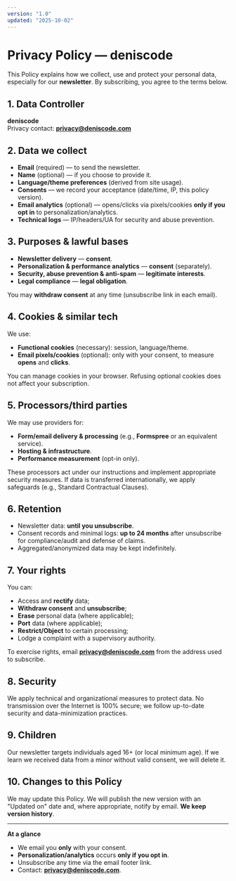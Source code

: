 ```yaml
---
version: "1.0"
updated: "2025-10-02"
---
```


# Privacy Policy — deniscode

This Policy explains how we collect, use and protect your personal data, especially for our **newsletter**. By subscribing, you agree to the terms below.

## 1. Data Controller
**deniscode**  
Privacy contact: **privacy@deniscode.com**

## 2. Data we collect
- **Email** (required) — to send the newsletter.
- **Name** (optional) — if you choose to provide it.
- **Language/theme preferences** (derived from site usage).
- **Consents** — we record your acceptance (date/time, IP, this policy version).
- **Email analytics** (optional) — opens/clicks via pixels/cookies **only if you opt in** to personalization/analytics.
- **Technical logs** — IP/headers/UA for security and abuse prevention.

## 3. Purposes & lawful bases
- **Newsletter delivery** — **consent**.
- **Personalization & performance analytics** — **consent** (separately).
- **Security, abuse prevention & anti-spam** — **legitimate interests**.
- **Legal compliance** — **legal obligation**.

You may **withdraw consent** at any time (unsubscribe link in each email).

## 4. Cookies & similar tech
We use:
- **Functional cookies** (necessary): session, language/theme.
- **Email pixels/cookies** (optional): only with your consent, to measure **opens** and **clicks**.

You can manage cookies in your browser. Refusing optional cookies does not affect your subscription.

## 5. Processors/third parties
We may use providers for:
- **Form/email delivery & processing** (e.g., **Formspree** or an equivalent service).
- **Hosting & infrastructure**.
- **Performance measurement** (opt-in only).

These processors act under our instructions and implement appropriate security measures. If data is transferred internationally, we apply safeguards (e.g., Standard Contractual Clauses).

## 6. Retention
- Newsletter data: **until you unsubscribe**.  
- Consent records and minimal logs: **up to 24 months** after unsubscribe for compliance/audit and defense of claims.  
- Aggregated/anonymized data may be kept indefinitely.

## 7. Your rights
You can:
- Access and **rectify** data;
- **Withdraw consent** and **unsubscribe**;
- **Erase** personal data (where applicable);
- **Port** data (where applicable);
- **Restrict/Object** to certain processing;
- Lodge a complaint with a supervisory authority.

To exercise rights, email **privacy@deniscode.com** from the address used to subscribe.

## 8. Security
We apply technical and organizational measures to protect data. No transmission over the Internet is 100% secure; we follow up-to-date security and data-minimization practices.

## 9. Children
Our newsletter targets individuals aged 16+ (or local minimum age). If we learn we received data from a minor without valid consent, we will delete it.

## 10. Changes to this Policy
We may update this Policy. We will publish the new version with an "Updated on" date and, where appropriate, notify by email. **We keep version history**.

---

**At a glance**
- We email you **only** with your consent.  
- **Personalization/analytics** occurs **only if you opt in**.  
- Unsubscribe any time via the email footer link.  
- Contact: **privacy@deniscode.com**.
